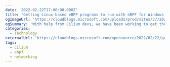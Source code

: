 ```yaml
---
date: '2022-02-22T17:00:00.000Z'
title: 'Getting Linux based eBPF programs to run with eBPF for Windows'
ogImageUrl: 'https://cloudblogs.microsoft.com/uploads/prod/sites/37/2022/02/Picture1.webp'
ogSummary: 'With help from Cilium devs, we have been working to get the Cilium Layer-4 Load Balancer (L4LB) eBPF program running on eBPF for Windows.'
categories:
  - Technology
externalUrl: 'https://cloudblogs.microsoft.com/opensource/2022/02/22/getting-linux-based-ebpf-programs-to-run-with-ebpf-for-windows/'
tags:
  - Cilium
  - ebpf
  - networking
---
```


